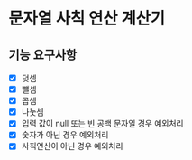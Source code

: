 # 문자열 사칙 연산 계산기

## 기능 요구사항

- [x] 덧셈
- [x] 뺄셈
- [x] 곱셈
- [x] 나눗셈
- [x] 입력 값이 null 또는 빈 공백 문자일 경우 예외처리
- [x] 숫자가 아닌 경우 예외처리
- [x] 사칙연산이 아닌 경우 예외처리